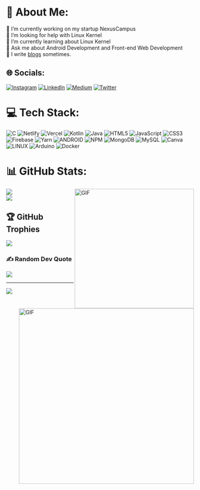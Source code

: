 # 💫 About Me:
🔭 I’m currently working on my startup NexusCampus<br>
🤝 I’m looking for help with Linux Kernel<br>
🌱 I’m currently learning about Linux Kernel<br>
💬 Ask me about Android Development and Front-end Web Development<br>
💬 I write <a href="https://medium.com/@sankalp.1519">blogs</a> sometimes.



## 🌐 Socials:
[![Instagram](https://img.shields.io/badge/Instagram-%23E4405F.svg?logo=Instagram&logoColor=white)](https://www.instagram.com/utkarsh_maurya17/) 
[![LinkedIn](https://img.shields.io/badge/LinkedIn-%230077B5.svg?logo=linkedin&logoColor=white)](https://www.linkedin.com/in/utkarsh-maurya-090062253/) 
[![Medium](https://img.shields.io/badge/Medium-12100E?logo=medium&logoColor=white)](https://medium.com/@sankalp.1519) 
[![Twitter](https://img.shields.io/badge/Twitter-%231DA1F2.svg?logo=Twitter&logoColor=white)](https://twitter.com/Utkarsh70354118) 

# 💻 Tech Stack:
![C](https://img.shields.io/badge/c-%2300599C.svg?style=for-the-badge&logo=c&logoColor=white) 
![Netlify](https://img.shields.io/badge/netlify-%23000000.svg?style=for-the-badge&logo=netlify&logoColor=#00C7B7) 
![Vercel](https://img.shields.io/badge/vercel-%23000000.svg?style=for-the-badge&logo=vercel&logoColor=white) 
![Kotlin](https://img.shields.io/badge/kotlin-%230095D5.svg?style=for-the-badge&logo=kotlin&logoColor=white) 
![Java](https://img.shields.io/badge/java-%23ED8B00.svg?style=for-the-badge&logo=java&logoColor=white) 
![HTML5](https://img.shields.io/badge/html5-%23E34F26.svg?style=for-the-badge&logo=html5&logoColor=white) 
![JavaScript](https://img.shields.io/badge/javascript-%23323330.svg?style=for-the-badge&logo=javascript&logoColor=%23F7DF1E) 
![CSS3](https://img.shields.io/badge/css3-%231572B6.svg?style=for-the-badge&logo=css3&logoColor=white) 
![Firebase](https://img.shields.io/badge/firebase-%23039BE5.svg?style=for-the-badge&logo=firebase) 
![Yarn](https://img.shields.io/badge/yarn-%232C8EBB.svg?style=for-the-badge&logo=yarn&logoColor=white) 
![ANDROID](https://img.shields.io/badge/android-%2320232a.svg?style=for-the-badge&logo=android&logoColor=%a4c639) 
![NPM](https://img.shields.io/badge/NPM-%23000000.svg?style=for-the-badge&logo=npm&logoColor=white) 
![MongoDB](https://img.shields.io/badge/MongoDB-%234ea94b.svg?style=for-the-badge&logo=mongodb&logoColor=white) 
![MySQL](https://img.shields.io/badge/mysql-%2300f.svg?style=for-the-badge&logo=mysql&logoColor=white) 
![Canva](https://img.shields.io/badge/Canva-%2300C4CC.svg?style=for-the-badge&logo=Canva&logoColor=white) 
![LINUX](https://img.shields.io/badge/Linux-FCC624?style=for-the-badge&logo=linux&logoColor=black) 
![Arduino](https://img.shields.io/badge/-Arduino-00979D?style=for-the-badge&logo=Arduino&logoColor=white) 
![Docker](https://img.shields.io/badge/docker-%230db7ed.svg?style=for-the-badge&logo=docker&logoColor=white)


# 📊 GitHub Stats:
<img hight="340" width="320" alt="GIF" align="right" src="https://media4.giphy.com/media/v1.Y2lkPTc5MGI3NjExZ2pobnBncHlsY2VmeWZsMHFudjBhdXA3ZGgweWJ0MWtxbXU0M2p6YiZlcD12MV9pbnRlcm5hbF9naWZfYnlfaWQmY3Q9Zw/wkSyGueYTnk40/giphy.gif">

<!--[](https://github-readme-streak-stats.herokuapp.com/?user=pro-utkarshM&theme=tokyonight&hide_border=false)<br/>-->
![](https://github-readme-stats.vercel.app/api?username=pro-utkarshM&theme=tokyonight&hide_border=false&include_all_commits=true&count_private=true)<br/>
![](https://github-readme-stats.vercel.app/api/top-langs/?username=pro-utkarshM&theme=tokyonight&hide_border=false&include_all_commits=true&count_private=true&layout=compact)



## 🏆 GitHub Trophies
![](https://github-profile-trophy.vercel.app/?username=pro-utkarshM&theme=tokyonight&no-frame=false&no-bg=true&margin-w=4)

### ✍️ Random Dev Quote
<img hight="350" width="470" alt="GIF" align="right" src="https://media4.giphy.com/media/v1.Y2lkPTc5MGI3NjExanlydHhjNnR6NW5sNzJsaWJ5eTNuZmJnd2pzbmI3azJmMmpiaGRtbSZlcD12MV9pbnRlcm5hbF9naWZfYnlfaWQmY3Q9Zw/c4hnCnBbA19du/giphy.gif">

![](https://quotes-github-readme.vercel.app/api?type=vetical&theme=tokyonight)

---
[![](https://visitcount.itsvg.in/api?id=pro-utkarshM&icon=0&color=0)](https://visitcount.itsvg.in)


